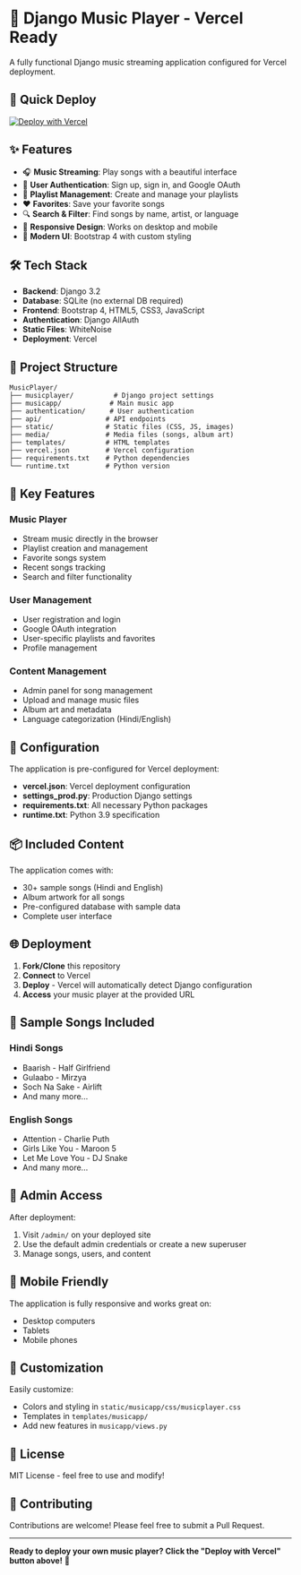 # 🎵 Django Music Player - Vercel Ready

A fully functional Django music streaming application configured for Vercel deployment.

## 🚀 Quick Deploy

[![Deploy with Vercel](https://vercel.com/button)](https://vercel.com/new/clone?repository-url=https://github.com/yourusername/MusicPlayer)

## ✨ Features

- 🎧 **Music Streaming**: Play songs with a beautiful interface
- 👤 **User Authentication**: Sign up, sign in, and Google OAuth
- 📝 **Playlist Management**: Create and manage your playlists
- ❤️ **Favorites**: Save your favorite songs
- 🔍 **Search & Filter**: Find songs by name, artist, or language
- 📱 **Responsive Design**: Works on desktop and mobile
- 🎨 **Modern UI**: Bootstrap 4 with custom styling

## 🛠️ Tech Stack

- **Backend**: Django 3.2
- **Database**: SQLite (no external DB required)
- **Frontend**: Bootstrap 4, HTML5, CSS3, JavaScript
- **Authentication**: Django AllAuth
- **Static Files**: WhiteNoise
- **Deployment**: Vercel

## 📁 Project Structure

```
MusicPlayer/
├── musicplayer/          # Django project settings
├── musicapp/            # Main music app
├── authentication/      # User authentication
├── api/                # API endpoints
├── static/             # Static files (CSS, JS, images)
├── media/              # Media files (songs, album art)
├── templates/          # HTML templates
├── vercel.json         # Vercel configuration
├── requirements.txt    # Python dependencies
└── runtime.txt         # Python version
```

## 🎯 Key Features

### Music Player

- Stream music directly in the browser
- Playlist creation and management
- Favorite songs system
- Recent songs tracking
- Search and filter functionality

### User Management

- User registration and login
- Google OAuth integration
- User-specific playlists and favorites
- Profile management

### Content Management

- Admin panel for song management
- Upload and manage music files
- Album art and metadata
- Language categorization (Hindi/English)

## 🔧 Configuration

The application is pre-configured for Vercel deployment:

- **vercel.json**: Vercel deployment configuration
- **settings_prod.py**: Production Django settings
- **requirements.txt**: All necessary Python packages
- **runtime.txt**: Python 3.9 specification

## 📦 Included Content

The application comes with:

- 30+ sample songs (Hindi and English)
- Album artwork for all songs
- Pre-configured database with sample data
- Complete user interface

## 🌐 Deployment

1. **Fork/Clone** this repository
2. **Connect** to Vercel
3. **Deploy** - Vercel will automatically detect Django configuration
4. **Access** your music player at the provided URL

## 🎵 Sample Songs Included

### Hindi Songs

- Baarish - Half Girlfriend
- Gulaabo - Mirzya
- Soch Na Sake - Airlift
- And many more...

### English Songs

- Attention - Charlie Puth
- Girls Like You - Maroon 5
- Let Me Love You - DJ Snake
- And many more...

## 🔐 Admin Access

After deployment:

1. Visit `/admin/` on your deployed site
2. Use the default admin credentials or create a new superuser
3. Manage songs, users, and content

## 📱 Mobile Friendly

The application is fully responsive and works great on:

- Desktop computers
- Tablets
- Mobile phones

## 🎨 Customization

Easily customize:

- Colors and styling in `static/musicapp/css/musicplayer.css`
- Templates in `templates/musicapp/`
- Add new features in `musicapp/views.py`

## 📄 License

MIT License - feel free to use and modify!

## 🤝 Contributing

Contributions are welcome! Please feel free to submit a Pull Request.

---

**Ready to deploy your own music player? Click the "Deploy with Vercel" button above!** 🚀
